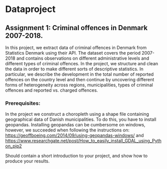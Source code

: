 # Dataproject
## Assignment 1: Criminal offences in Denmark 2007-2018.
In this project, we extract data of criminal offences in Denmark from Statistics Denmark using their API. The dataset covers the period 2007-2018 and contains observations on different administrative levels and different types of criminal offences. In the project, we structure and clean the data in order to make different sorts of descriptive statistics. In particular, we describe the development in the total number of reported offences on the country level and then continue by uncovering different forms of heterogeneity across regions, municipalities, types of criminal offences and reported vs. charged offences.

### Prerequisites:
In the project we construct a choropleth using a shape file containing geographical data of Danish municipalities. To do this, you have to install geopandas. Installing geopandas can be cumbersome on windows, however, we succeeded when following the instructions on:
https://geoffboeing.com/2014/09/using-geopandas-windows/
and
https://www.researchgate.net/post/How_to_easily_install_GDAL_using_Python_pip2  

Should contain a short introduction to your project, and show how to produce your results.
